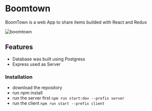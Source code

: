 # Boomtown 

BoomTown is a web App to share items builded with React and Redux

![boomtown](https://user-images.githubusercontent.com/37827068/44937571-b44f5900-ad2e-11e8-8540-dc15619125d1.gif)


## Features

- Database was built using Postgress
- Express used as Server

### Installation

- download the repository 
-  run npm install
- run the server first `npm run start:dev --prefix server`
- run the client `npm run start --prefix client`


